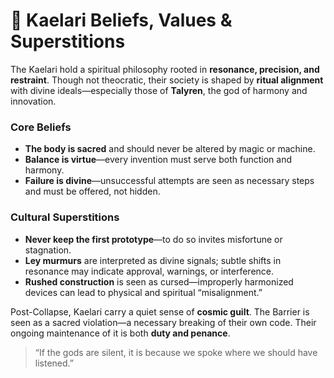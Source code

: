# 🧎 Kaelari Beliefs, Values & Superstitions

The Kaelari hold a spiritual philosophy rooted in **resonance, precision, and restraint**. Though not theocratic, their society is shaped by **ritual alignment** with divine ideals—especially those of **Talyren**, the god of harmony and innovation.

### Core Beliefs
- **The body is sacred** and should never be altered by magic or machine.
- **Balance is virtue**—every invention must serve both function and harmony.
- **Failure is divine**—unsuccessful attempts are seen as necessary steps and must be offered, not hidden.

### Cultural Superstitions
- **Never keep the first prototype**—to do so invites misfortune or stagnation.
- **Ley murmurs** are interpreted as divine signals; subtle shifts in resonance may indicate approval, warnings, or interference.
- **Rushed construction** is seen as cursed—improperly harmonized devices can lead to physical and spiritual “misalignment.”

Post-Collapse, Kaelari carry a quiet sense of **cosmic guilt**. The Barrier is seen as a sacred violation—a necessary breaking of their own code. Their ongoing maintenance of it is both **duty and penance**.

> “If the gods are silent, it is because we spoke where we should have listened.”